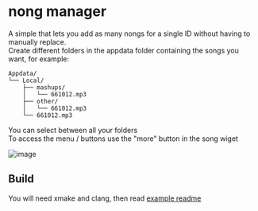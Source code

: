 # nong manager

A simple that lets you add as many nongs for a single ID without having to manually replace.<br>
Create different folders in the appdata folder containing the songs you want, for example:
```
Appdata/
└── Local/
    ├── mashups/
    │   └── 661012.mp3
    ├── other/
    │   └── 661012.mp3
    └── 661012.mp3
```
You can select between all your folders<br>
To access the menu / buttons use the "more" button in the song wiget

![image](https://user-images.githubusercontent.com/54410739/230701122-a171e882-51ea-483d-97d6-18fa475ccdd8.png)

## Build

You will need xmake and clang, then read [example readme](https://github.com/iAndyHD3/xmake-gd-mod-template)
